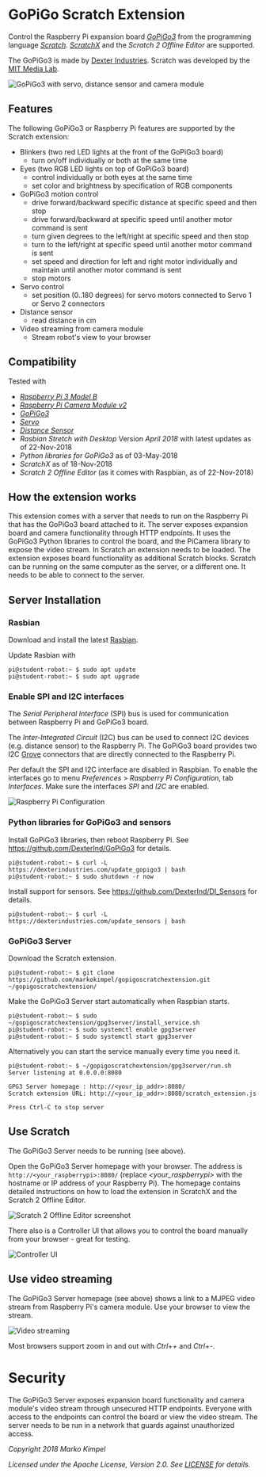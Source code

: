 # GoPiGo Scratch Extension

Control the Raspberry Pi expansion board *[GoPiGo3](https://www.dexterindustries.com/gopigo3/)* from the programming language *[Scratch](https://en.wikipedia.org/wiki/Scratch_(programming_language))*. *[ScratchX](http://scratchx.org/#scratch)* and the *Scratch 2 Offline Editor* are supported.

The GoPiGo3 is made by [Dexter Industries](https://www.dexterindustries.com/). Scratch was developed by the [MIT Media Lab](https://www.media.mit.edu/).

![GoPiGo3 with servo, distance sensor and camera module](images/rover_front.jpg)

## Features

The following GoPiGo3 or Raspberry Pi features are supported by the Scratch extension:

* Blinkers (two red LED lights at the front of the GoPiGo3 board)
  * turn on/off individually or both at the same time
* Eyes (two RGB LED lights on top of GoPiGo3 board)
  * control individually or both eyes at the same time
  * set color and brightness by specification of RGB components
* GoPiGo3 motion control
  * drive forward/backward specific distance at specific speed and then stop
  * drive forward/backward at specific speed until another motor command is sent
  * turn given degrees to the left/right at specific speed and then stop
  * turn to the left/right at specific speed until another motor command is sent
  * set speed and direction for left and right motor individually and maintain until another motor command is sent
  * stop motors
* Servo control
  * set position (0..180 degrees) for servo motors connected to Servo 1 or Servo 2 connectors
* Distance sensor
  * read distance in cm
* Video streaming from camera module
  * Stream robot's view to your browser

## Compatibility

Tested with
* *[Raspberry Pi 3 Model B](https://www.raspberrypi.org/products/raspberry-pi-3-model-b/)*
* *[Raspberry Pi Camera Module v2](https://www.raspberrypi.org/products/camera-module-v2/)*
* *[GoPiGo3](https://www.dexterindustries.com/gopigo3/)*
* *[Servo](https://www.dexterindustries.com/shop/servo-package/)*
* *[Distance Sensor](https://www.dexterindustries.com/shop/distance-sensor/)*
* *Rasbian Stretch with Desktop* Version *April 2018* with latest updates as of 22-Nov-2018
* *Python libraries for GoPiGo3* as of 03-May-2018
* *ScratchX* as of 18-Nov-2018
* *Scratch 2 Offline Editor* (as it comes with Raspbian, as of 22-Nov-2018)

## How the extension works

This extension comes with a server that needs to run on the Raspberry Pi that has the GoPiGo3 board attached to it. The server exposes expansion board and camera functionality through HTTP endpoints. It uses the GoPiGo3 Python libraries to control the board, and the PiCamera library to expose the video stream. In Scratch an extension needs to be loaded. The extension exposes board functionality as additional Scratch blocks. Scratch can be running on the same computer as the server, or a different one. It needs to be able to connect to the server.

## Server Installation

### Rasbian

Download and install the latest [Rasbian](https://www.raspberrypi.org/downloads/raspbian/).

Update Rasbian with

```
pi@student-robot:~ $ sudo apt update
pi@student-robot:~ $ sudo apt upgrade
```

### Enable SPI and I2C interfaces

The *Serial Peripheral Interface* (SPI) bus is used for communication between Raspberry Pi and GoPiGo3 board.

The *Inter-Integrated Circuit* (I2C) bus can be used to connect I2C devices (e.g. distance sensor) to the Raspberry Pi. The GoPiGo3 board provides two I2C [Grove](http://wiki.seeedstudio.com/Grove_System/) connectors that are directly connected to the Raspberry Pi.

Per default the SPI and I2C interface are disabled in Raspbian. To enable the interfaces go to menu *Preferences* > *Raspberry Pi Configuration*, tab *Interfaces*. Make sure the interfaces *SPI* and *I2C* are enabled.

![Raspberry Pi Configuration](images/raspi-config.png)

### Python libraries for GoPiGo3 and sensors

Install GoPiGo3 libraries, then reboot Raspberry Pi. See https://github.com/DexterInd/GoPiGo3 for details.

```
pi@student-robot:~ $ curl -L https://dexterindustries.com/update_gopigo3 | bash
pi@student-robot:~ $ sudo shutdown -r now
```

Install support for sensors. See https://github.com/DexterInd/DI_Sensors for details.

```
pi@student-robot:~ $ curl -L https://dexterindustries.com/update_sensors | bash
```

### GoPiGo3 Server

Download the Scratch extension.

```
pi@student-robot:~ $ git clone https://github.com/markokimpel/gopigoscratchextension.git ~/gopigoscratchextension/
```

Make the GoPiGo3 Server start automatically when Raspbian starts.

```
pi@student-robot:~ $ sudo ~/gopigoscratchextension/gpg3server/install_service.sh
pi@student-robot:~ $ sudo systemctl enable gpg3server
pi@student-robot:~ $ sudo systemctl start gpg3server
```

Alternatively you can start the service manually every time you need it.

```
pi@student-robot:~ $ ~/gopigoscratchextension/gpg3server/run.sh
Server listening at 0.0.0.0:8080

GPG3 Server homepage : http://<your_ip_addr>:8080/
Scratch extension URL: http://<your_ip_addr>:8080/scratch_extension.js

Press Ctrl-C to stop server
```

## Use Scratch

The GoPiGo3 Server needs to be running (see above).

Open the GoPiGo3 Server homepage with your browser. The address is `http://<your_raspberrypi>:8080/` (replace *<your_raspberrypi>* with the hostname or IP address of your Raspberry Pi). The homepage contains detailed instructions on how to load the extension in ScratchX and the Scratch 2 Offline Editor.

![Scratch 2 Offline Editor screenshot](images/scratch_screenshot.png)

There also is a Controller UI that allows you to control the board manually from your browser - great for testing.

![Controller UI](images/gpg3server_controller.png)

## Use video streaming

The GoPiGo3 Server homepage (see above) shows a link to a MJPEG video stream from Raspberry Pi's camera module. Use your browser to view the stream.

![Video streaming](images/video_streaming.png)

Most browsers support zoom in and out with *Ctrl*+*+* and *Ctrl*+*-*.

# Security

The GoPiGo3 Server exposes expansion board functionality and camera module's video stream through unsecured HTTP endpoints. Everyone with access to the endpoints can control the board or view the video stream. The server needs to be run in a network that guards against unauthorized access.

*Copyright 2018 Marko Kimpel*

*Licensed under the Apache License, Version 2.0. See [LICENSE](LICENSE) for details.*
